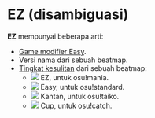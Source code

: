 # EZ (disambiguasi)

**EZ** mempunyai beberapa arti:

- [Game modifier Easy](/wiki/Game_modifier/Easy).
- Versi nama dari sebuah beatmap.
- [Tingkat kesulitan](/wiki/Difficulties) dari sebuah beatmap:
  - ![](/wiki/shared/diff/easy-m.png) EZ, untuk osu!mania.
  - ![](/wiki/shared/diff/easy-s.png) Easy, untuk osu!standard.
  - ![](/wiki/shared/diff/easy-t.png) Kantan, untuk osu!taiko.
  - ![](/wiki/shared/diff/easy-c.png) Cup, untuk osu!catch.
